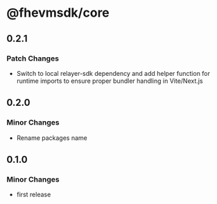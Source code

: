 # @fhevmsdk/core

## 0.2.1

### Patch Changes

- Switch to local relayer-sdk dependency and add helper function for runtime imports to ensure proper bundler handling in Vite/Next.js

## 0.2.0

### Minor Changes

- Rename packages name

## 0.1.0

### Minor Changes

- first release
